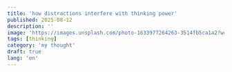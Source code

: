 ```yaml
---
title: 'how distractions interfere with thinking power'
published: 2025-08-12
description: ''
image: 'https://images.unsplash.com/photo-1633977264263-3514fb5ca1a2?w=500&auto=format&fit=crop&q=60&ixlib=rb-4.1.0&ixid=M3wxMjA3fDB8MHxzZWFyY2h8NTR8fGJyYWlufGVufDB8fDB8fHww'
tags: [thinking]
category: 'my thought'
draft: true
lang: 'en'
---
```


